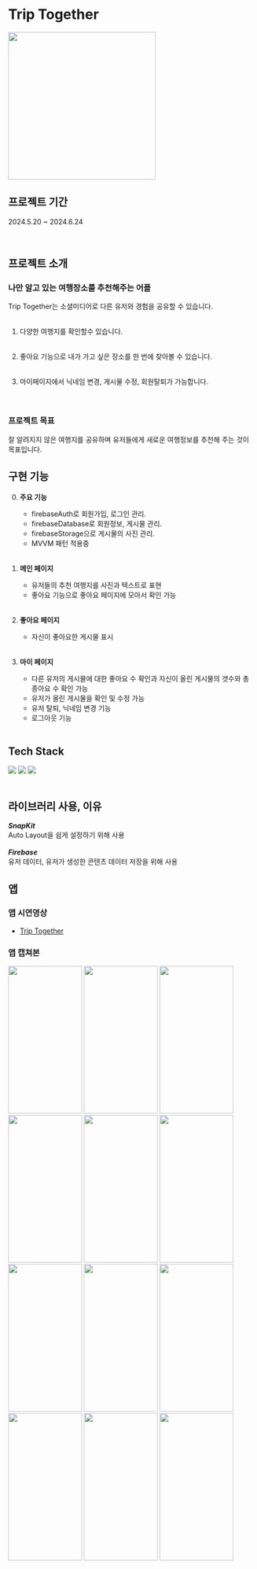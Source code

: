 

# Trip Together

<img src="https://github.com/JeongKiKi/TripTogether/assets/125369115/ca11c0de-dc10-4e91-9636-448cfa7832d9" width="300" height="300">
<br>

## 프로젝트 기간
2024.5.20 ~ 2024.6.24


<br>


##  프로젝트 소개 
### 나만 알고 있는 여행장소를 추천해주는 어플
Trip Together는 소셜미디어로 다른 유저와 경험을 공유할 수 있습니다.<br>
<br>

1. 다양한 여행지를 확인할수 있습니다. <br>
    <br>

2. 좋아요 기능으로 내가 가고 싶은 장소를 한 번에 찾아볼 수 있습니다. <br>
    <br>

3.  마이페이지에서 닉네임 변경, 게시물 수정, 회원탈퇴가 가능합니다. <br>
    <br><br>
   
### 프로젝트 목표
잘 알려지지 않은 여행지를 공유하며 유저들에게 새로운 여행정보를 추천해 주는 것이 목표입니다. 
<br>


##  구현 기능
0. **주요 기능**
   - firebaseAuth로 회원가입, 로그인 관리.
   - firebaseDatabase로 회원정보, 게시물 관리.
   - firebaseStorage으로 게시물의 사진 관리.
   - MVVM 패턴 적용중
   
   <br>

1. **메인 페이지**
   - 유저들의 추천 여행지를 사진과 텍스트로 표현
   - 좋아요 기능으로 좋아요 페이지에 모아서 확인 가능
   <br>

2. **좋아요 페이지**
   - 자신이 좋아요한 게시물 표시 

   <br>
   
3. **마이 페이지**
   - 다른 유저의 게시물에 대한 좋아요 수 확인과 자신이 올린 게시물의 갯수와 총 종아요 수 확인 가능
   - 유저가 올린 게시물을 확인 및 수정 가능
   - 유저 탈퇴, 닉네임 변경 기능
   - 로그아웃 기능

   <br>
   
##  Tech Stack
<img src="https://img.shields.io/badge/Xcode-147EFB?style=for-the-badge&logo=Xcode&logoColor=white"/></a>
<img src="https://img.shields.io/badge/Swift-F05138?style=for-the-badge&logo=Swift&logoColor=white"/></a>
<img src="https://img.shields.io/badge/Firebase-FFCA28?style=for-the-badge&logo=Firebase&logoColor=white"/></a>
<br><br>
##  라이브러리 사용, 이유
 ***SnapKit*** <br>
    Auto Layout을 쉽게 설정하기 위해 사용   
<br>
 ***Firebase*** <br>
    유저 데이터, 유저가 생성한 콘텐츠 데이터 저장을 위해 사용
<br>
## 앱 
### 앱 시연영상
- [Trip Together](https://www.youtube.com/watch?v=RC5WamosELo)

### 앱 캡쳐본
<img src="https://github.com/JeongKiKi/WordMemory/assets/125369115/380aef7a-7694-407f-82d5-f0ab5e08a40b" width="150" height="300"/>
<img src="https://github.com/JeongKiKi/WordMemory/assets/125369115/8a6f7c7b-c4f4-4f06-add7-60a7d1473cec" width="150" height="300"/>
<img src="https://github.com/JeongKiKi/WordMemory/assets/125369115/96ed45fb-02d9-4a4e-9f53-f6f40558879f" width="150" height="300"/>
<img src="https://github.com/JeongKiKi/WordMemory/assets/125369115/a1adfce2-0857-4f33-aa4f-d7e0450ee5fb" width="150" height="300"/>
<img src="https://github.com/JeongKiKi/WordMemory/assets/125369115/d38045b2-d2c5-40cf-b961-98b32bc60327" width="150" height="300"/>
<img src="https://github.com/JeongKiKi/WordMemory/assets/125369115/cba56173-c089-40e8-902a-c619be01172c" width="150" height="300"/>
<img src="https://github.com/JeongKiKi/WordMemory/assets/125369115/af1725b7-6300-464e-8cc8-c877cee8a237" width="150" height="300"/>
<img src="https://github.com/JeongKiKi/WordMemory/assets/125369115/29e08979-0229-4e6c-987f-864de969f391" width="150" height="300"/>
<img src="https://github.com/JeongKiKi/WordMemory/assets/125369115/734fb93e-7898-4a7c-8739-798c235e5818" width="150" height="300"/>
<img src="https://github.com/JeongKiKi/WordMemory/assets/125369115/2aa44c5d-a531-44da-95d2-4a63410db405" width="150" height="300"/>
<img src="https://github.com/JeongKiKi/WordMemory/assets/125369115/8de18ce0-05fc-4c85-81a5-5d0a5545f73a" width="150" height="300"/>
<img src="https://github.com/JeongKiKi/WordMemory/assets/125369115/4a7e41ba-a37b-4eda-806a-36eafceb33a9" width="150" height="300"/>


